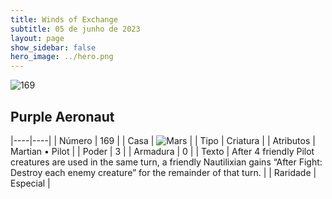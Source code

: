 ```yaml
---
title: Winds of Exchange
subtitle: 05 de junho de 2023
layout: page
show_sidebar: false
hero_image: ../hero.png
---
```


![169](https://mastervault-storage-prod.s3.amazonaws.com/media/card_front/en/600_169_3f1b8a78d5bf_en.png)


## Purple Aeronaut

|----|----|
| Número | 169 |
| Casa | ![Mars](https://archonarcana.com/images/thumb/d/de/Mars.png/22px-Mars.png "Marte") |
| Tipo | Criatura |
| Atributos | Martian • Pilot |
| Poder | 3 |
| Armadura | 0 |
| Texto | After 4 friendly Pilot creatures are used in the same turn, a friendly Nautilixian gains “After Fight: Destroy each enemy creature” for the remainder of that turn. |
| Raridade | Especial |

